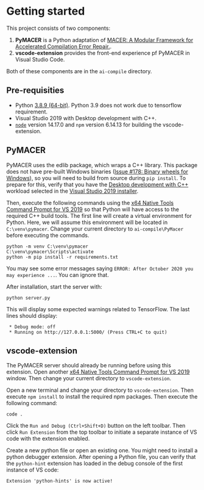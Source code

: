# Getting started

This project consists of two components:

1. **PyMACER** is a Python adaptation of [MACER: A Modular Framework for Accelerated Compilation Error Repair.](https://github.com/purushottamkar/macer).
2. **vscode-extension** provides the front-end experience pf PyMACER in Visual Studio Code.

Both of these components are in the `ai-compile` directory.

## Pre-requisities

- Python [3.8.9 (64-bit)](https://www.python.org/downloads/release/python-389/). Python 3.9 does not work due to tensorflow requirement.
- Visual Studio 2019 with Desktop development with C++.
- [`node`](https://treehouse.github.io/installation-guides/windows/node-windows.html) version 14.17.0 and `npm` version 6.14.13 for building the vscode-extension.

## PyMACER

PyMACER uses the edlib package, which wraps a C++ library. This package does not have pre-built Windows binaries ([Issue #178: Binary wheels for Windows](https://github.com/Martinsos/edlib/issues/178)), so you will need to build from source during `pip install`. To prepare for this, verify that you have the [Desktop development with C++](https://docs.microsoft.com/en-us/cpp/build/vscpp-step-0-installation?view=msvc-160) workload selected in the [Visual Studio 2019 installer](https://docs.microsoft.com/en-us/visualstudio/install/modify-visual-studio?view=vs-2019).

Then, execute the following commands using the [x64 Native Tools Command Prompt for VS 2019](https://docs.microsoft.com/en-us/cpp/build/how-to-enable-a-64-bit-visual-cpp-toolset-on-the-command-line?view=msvc-160) so that Python will have access to the required C++ build tools. The first line will create a virtual environment for Python. Here, we will assume this environment will be located in `C:\venv\pymacer`. Change your current directory to `ai-compile\PyMacer` before executing the commands.

```
python -m venv C:\venv\pymacer
C:\venv\pymacer\Scripts\activate
python -m pip install -r requirements.txt
```
You may see some error messages saying `ERROR: After October 2020 you may experience ...`. You can ignore that. 

After installation, start the server with:

```
python server.py
```

This will display some expected warnings related to TensorFlow. The last lines should display:

```
 * Debug mode: off
 * Running on http://127.0.0.1:5000/ (Press CTRL+C to quit)
```

## vscode-extension

The PyMACER server should already be running before using this extension. Open another [x64 Native Tools Command Prompt for VS 2019](https://docs.microsoft.com/en-us/cpp/build/how-to-enable-a-64-bit-visual-cpp-toolset-on-the-command-line?view=msvc-160) window. Then change your current directory to `vscode-extension`.

Open a new terminal and change your directory to `vscode-extension`. Then execute `npm install` to install the required npm packages. Then execute the
following command:

```
code .
```

Click the `Run and Debug (Ctrl+Shift+D)` button on the left toolbar. Then click `Run Extension` from the top toolbar to initiate a separate instance of VS code with the extension enabled.

Create a new python file or open an existing one. You might 
need to install a python debugger extension.  After opening a Python file, you can verify that the `python-hint` extension has loaded in the debug console of the first instance of VS code:

```
Extension 'python-hints' is now active!
```

